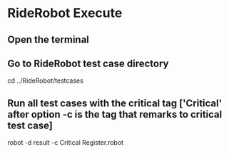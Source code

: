 # RideRobot Execute

## Open the terminal

## Go to RideRobot test case directory
cd ../RideRobot/testcases

## Run all test cases with the critical tag ['Critical' after option -c is the tag that remarks to critical test case]
robot -d result -c Critical Register.robot
